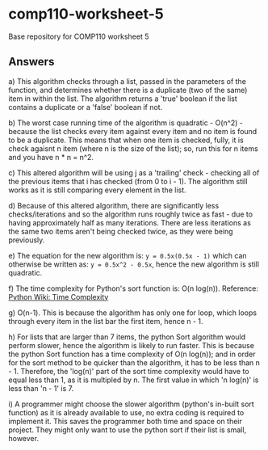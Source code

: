 # comp110-worksheet-5
Base repository for COMP110 worksheet 5

## Answers

a) This algorithm checks through a list, passed in the parameters of the function, and determines whether there is a duplicate (two of the same) item in within the list. The algorithm returns a 'true' boolean if the list contains a duplicate or a 'false' boolean if not.

b) The worst case running time of the algorithm is quadratic - O(n^2) - because the list checks every item against every item and no item is found to be a duplicate. This means that when one item is checked, fully, it is check agaisnt n item (where n is the size of the list); so, run this for n items and you have n * n = n^2.

c) This altered algorithm will be using j as a 'trailing' check - checking all of the previous items that i has checked (from 0 to i - 1). The algorithm still works as it is still comparing every element in the list.

d) Because of this altered algorithm, there are significantly less checks/iterations and so the algorithm runs roughly twice as fast - due to having approximately half as many iterations. There are less iterations as the same two items aren't being checked twice, as they were being previously.

e) The equation for the new algorithm is: ```y = 0.5x(0.5x - 1)``` which can otherwise be written as: ```y = 0.5x^2 - 0.5x```, hence the new algorithm is still quadratic.

f) The time complexity for Python's sort function is: O(n log(n)). Reference: [Python Wiki: Time Complexity](https://wiki.python.org/moin/TimeComplexity)

g) O(n-1). This is because the algorithm has only one for loop, which loops through every item in the list bar the first item, hence n - 1.

h) For lists that are larger than 7 items, the python Sort algorithm would perform slower, hence the algorithm is likely to run faster. This is because the python Sort function has a time complexity of O(n log(n)); and in order for the sort method to be quicker than the algorithm,  it has to be less than n - 1. Therefore, the 'log(n)' part of the sort time complexity would have to equal less than 1, as it is multipled by n. The first value in which 'n log(n)' is less than 'n - 1' is 7.


i) A programmer might choose the slower algorithm (python's in-built sort function) as it is already available to use, no extra coding is required to implement it. This saves the programmer both time and space on their project. They might only want to use the python sort if their list is small, however.

